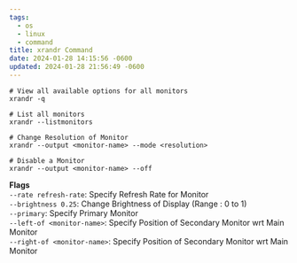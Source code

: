 ```yaml
---
tags:
  - os
  - linux
  - command
title: xrandr Command
date: 2024-01-28 14:15:56 -0600
updated: 2024-01-28 21:56:49 -0600
---
```


````shell
# View all available options for all monitors
xrandr -q 

# List all monitors
xrandr --listmonitors 

# Change Resolution of Monitor
xrandr --output <monitor-name> --mode <resolution>

# Disable a Monitor
xrandr --output <monitor-name> --off 
````

**Flags**  
`--rate refresh-rate`: Specify Refresh Rate for Monitor  
`--brightness 0.25`: Change Brightness of Display (Range : 0 to 1)  
`--primary`: Specify Primary Monitor  
`--left-of <monitor-name>`: Specify Position of Secondary Monitor wrt Main Monitor  
`--right-of <monitor-name>`: Specify Position of Secondary Monitor wrt Main Monitor
